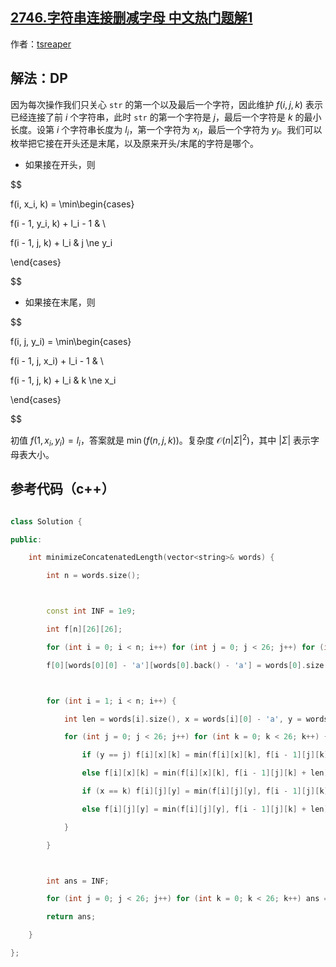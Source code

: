 ## [2746.字符串连接删减字母 中文热门题解1](https://leetcode.cn/problems/decremental-string-concatenation/solutions/100000/dp-by-tsreaper-jstt)

作者：[tsreaper](https://leetcode.cn/u/tsreaper)
## 解法：DP

因为每次操作我们只关心 `str` 的第一个以及最后一个字符，因此维护 $f(i, j, k)$ 表示已经连接了前 $i$ 个字符串，此时 `str` 的第一个字符是 $j$，最后一个字符是 $k$ 的最小长度。设第 $i$ 个字符串长度为 $l_i$，第一个字符为 $x_i$，最后一个字符为 $y_i$。我们可以枚举把它接在开头还是末尾，以及原来开头/末尾的字符是哪个。

* 如果接在开头，则

$$
f(i, x_i, k) = \min\begin{cases}
f(i - 1, y_i, k) + l_i - 1 & \\
f(i - 1, j, k) + l_i & j \ne y_i
\end{cases}
$$

* 如果接在末尾，则

$$
f(i, j, y_i) = \min\begin{cases}
f(i - 1, j, x_i) + l_i - 1 & \\
f(i - 1, j, k) + l_i & k \ne x_i
\end{cases}
$$

初值 $f(1, x_i, y_i) = l_i$，答案就是 $\min (f(n, j, k))$。复杂度 $\mathcal{O}(n|\Sigma|^2)$，其中 $|\Sigma|$ 表示字母表大小。

## 参考代码（c++）
```c++
class Solution {
public:
    int minimizeConcatenatedLength(vector<string>& words) {
        int n = words.size();

        const int INF = 1e9;
        int f[n][26][26];
        for (int i = 0; i < n; i++) for (int j = 0; j < 26; j++) for (int k = 0; k < 26; k++) f[i][j][k] = INF;
        f[0][words[0][0] - 'a'][words[0].back() - 'a'] = words[0].size();

        for (int i = 1; i < n; i++) {
            int len = words[i].size(), x = words[i][0] - 'a', y = words[i].back() - 'a';
            for (int j = 0; j < 26; j++) for (int k = 0; k < 26; k++) {
                if (y == j) f[i][x][k] = min(f[i][x][k], f[i - 1][j][k] + len - 1);
                else f[i][x][k] = min(f[i][x][k], f[i - 1][j][k] + len);
                if (x == k) f[i][j][y] = min(f[i][j][y], f[i - 1][j][k] + len - 1);
                else f[i][j][y] = min(f[i][j][y], f[i - 1][j][k] + len);
            }
        }

        int ans = INF;
        for (int j = 0; j < 26; j++) for (int k = 0; k < 26; k++) ans = min(ans, f[n - 1][j][k]);
        return ans;
    }
};
```